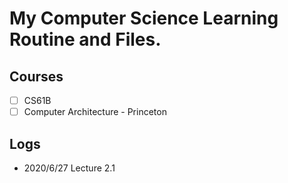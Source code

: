 # My Computer Science Learning Routine and Files.

## Courses
- [ ] CS61B
- [ ] Computer Architecture - Princeton

## Logs

- 2020/6/27 Lecture 2.1
